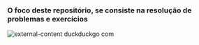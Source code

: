 ### O foco deste repositório, se consiste na resolução de problemas e exercícios 
![external-content duckduckgo com](https://user-images.githubusercontent.com/63557590/89324187-453ab780-d65d-11ea-9f66-63efe4e5e98b.gif)
